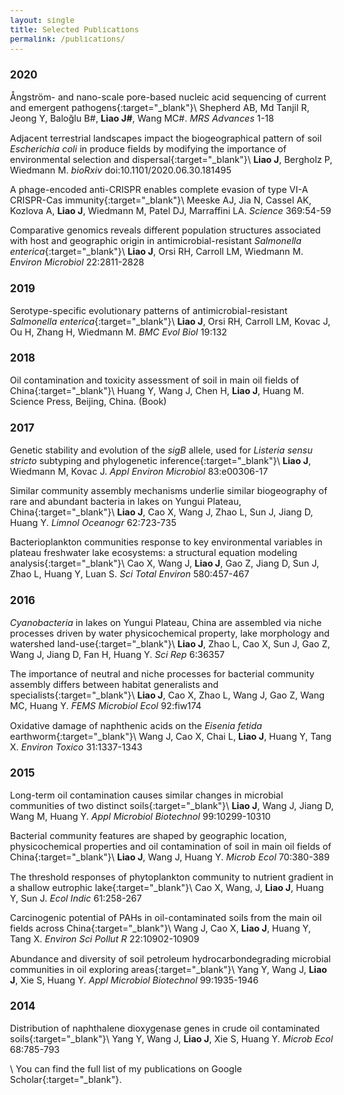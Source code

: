 ```yaml
---
layout: single
title: Selected Publications
permalink: /publications/
---
```


### 2020
[Ångström- and nano-scale pore-based nucleic acid sequencing of current and emergent pathogens](https://www.cambridge.org/core/journals/mrs-advances/article/angstrom-and-nanoscale-porebased-nucleic-acid-sequencing-of-current-and-emergent-pathogens/E2A1A912402C3993C3F99668A8567FB4){:target="_blank"}\\
Shepherd AB, Md Tanjil R, Jeong Y, Baloğlu B#, __Liao J#__, Wang MC#. _MRS Advances_ 1-18

[Adjacent terrestrial landscapes impact the biogeographical pattern of soil _Escherichia coli_ in produce fields by modifying the importance of environmental selection and dispersal](https://www.biorxiv.org/content/10.1101/2020.06.30.181495v2){:target="_blank"}\\
__Liao J__, Bergholz P, Wiedmann M. _bioRxiv_ doi:10.1101/2020.06.30.181495

[A phage-encoded anti-CRISPR enables complete evasion of type VI-A CRISPR-Cas immunity](https://science.sciencemag.org/content/early/2020/05/27/science.abb6151){:target="_blank"}\\
Meeske AJ, Jia N, Cassel AK, Kozlova A, __Liao J__, Wiedmann M, Patel DJ, Marraffini LA. _Science_ 369:54-59

[Comparative genomics reveals different population structures associated with host and geographic origin in antimicrobial-resistant _Salmonella enterica_](https://sfamjournals.onlinelibrary.wiley.com/doi/abs/10.1111/1462-2920.15014?af=R){:target="_blank"}\\
__Liao J__, Orsi RH, Carroll LM, Wiedmann M. _Environ Microbiol_ 22:2811-2828

### 2019
[Serotype-specific evolutionary patterns of antimicrobial-resistant _Salmonella enterica_](https://bmcevolbiol.biomedcentral.com/articles/10.1186/s12862-019-1457-5){:target="_blank"}\\
__Liao J__, Orsi RH, Carroll LM, Kovac J, Ou H, Zhang H, Wiedmann M. _BMC Evol Biol_ 19:132

### 2018
[Oil contamination and toxicity assessment of soil in main oil fields of China](#){:target="_blank"}\\
Huang Y, Wang J, Chen H, __Liao J__, Huang M.  Science Press, Beijing, China. (Book)

### 2017
[Genetic stability and evolution of the _sigB_ allele, used for _Listeria sensu stricto_ subtyping and phylogenetic inference](http://aem.asm.org/content/83/12/e00306-17.abstract){:target="_blank"}\\
__Liao J__, Wiedmann M, Kovac J. _Appl Environ Microbiol_ 83:e00306-17 

[Similar community assembly mechanisms underlie similar biogeography of rare and abundant bacteria in lakes on Yungui Plateau, China](http://onlinelibrary.wiley.com/doi/10.1002/lno.10455/full){:target="_blank"}\\
__Liao J__, Cao X, Wang J, Zhao L, Sun J, Jiang D, Huang Y. _Limnol Oceanogr_ 62:723-735

[Bacterioplankton communities response to key environmental variables in plateau freshwater lake ecosystems: a structural equation modeling analysis](http://dx.doi.org/10.1016/j.scitotenv.2016.11.143){:target="_blank"}\\
Cao X, Wang J, __Liao J__, Gao Z, Jiang D, Sun J, Zhao L, Huang Y, Luan S. _Sci Total Environ_ 580:457-467

### 2016
[_Cyanobacteria_ in lakes on Yungui Plateau, China are assembled via niche processes driven by water physicochemical property, lake morphology and watershed land-use](http://dx.doi.org/10.1038/srep36357){:target="_blank"}\\
__Liao J__, Zhao L, Cao X, Sun J, Gao Z, Wang J, Jiang D, Fan H, Huang Y. _Sci Rep_ 6:36357 

[The importance of neutral and niche processes for bacterial community assembly differs between habitat generalists and specialists](http://dx.doi.org/10.1093/femsec/fiw174){:target="_blank"}\\
__Liao J__, Cao X, Zhao L, Wang J, Gao Z, Wang MC, Huang Y. _FEMS Microbiol Ecol_ 92:fiw174

[Oxidative damage of naphthenic acids on the _Eisenia fetida_ earthworm](http://dx.doi.org/10.1002/tox.22139){:target="_blank"}\\
Wang J, Cao X, Chai L, __Liao J__, Huang Y, Tang X. _Environ Toxico_ 31:1337-1343

### 2015
[Long-term oil contamination causes similar changes in microbial communities of two distinct soils](http://dx.doi.org/10.1007/s00253-015-6880-y){:target="_blank"}\\
__Liao J__, Wang J, Jiang D, Wang M, Huang Y. _Appl Microbiol Biotechnol_ 99:10299-10310

[Bacterial community features are shaped by geographic location, physicochemical properties and oil contamination of soil in main oil fields of China](http://dx.doi.org/10.1007/s00248-015-0572-0){:target="_blank"}\\
__Liao J__, Wang J, Huang Y. _Microb Ecol_ 70:380-389

[The threshold responses of phytoplankton community to nutrient gradient in a shallow eutrophic lake](http://dx.doi.org/10.1016/j.ecolind.2015.09.025){:target="_blank"}\\
Cao X, Wang, J, __Liao J__, Huang Y, Sun J. _Ecol Indic_ 61:258-267

[Carcinogenic potential of PAHs in oil-contaminated soils from the main oil fields across China](http://dx.doi.org/10.1007/s11356-014-3954-9){:target="_blank"}\\
Wang J, Cao X, __Liao J__, Huang Y, Tang X. _Environ Sci Pollut R_ 22:10902-10909

[Abundance and diversity of soil petroleum hydrocarbondegrading microbial communities in oil exploring areas](http://dx.doi.org/10.1007/s00253-014-6074-z){:target="_blank"}\\
Yang Y, Wang J, __Liao J__, Xie S, Huang Y. _Appl Microbiol Biotechnol_ 99:1935-1946

### 2014
[Distribution of naphthalene dioxygenase genes in crude oil contaminated soils](http://dx.doi.org/10.1007/s00248-014-0457-7){:target="_blank"}\\
Yang Y, Wang J, __Liao J__, Xie S, Huang Y. _Microb Ecol_ 68:785-793

<!-- ### 2013
[Global trend in aquatic ecosystem research from 1992 to 2011](http://dx.doi.org/10.1007/s11192-013-1071-z){:target="_blank"}\\
__Liao J__, Huang Y. _Scientometrics_ 98:1203-1219 -->

\\
You can find the full list of my publications on [Google Scholar](https://scholar.google.com/citations?user=yfjh29UAAAAJ){:target="_blank"}.
          
<style type="text/css">
	a {
		text-decoration: none;
	}
	body {
		font-size: 90%;
	}
</style>